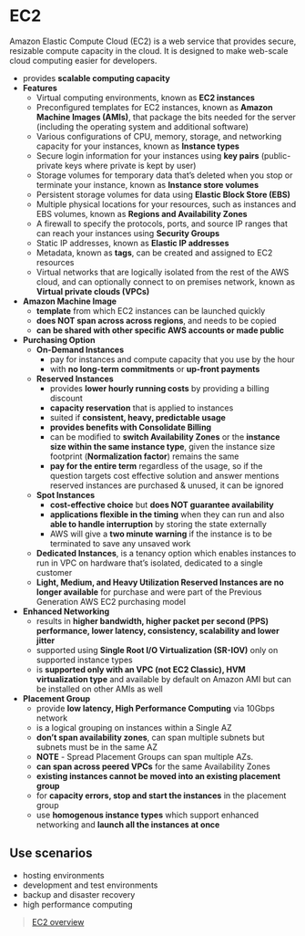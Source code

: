 # EC2

Amazon Elastic Compute Cloud (EC2) is a web service that provides secure, resizable compute capacity in the cloud. It is designed to make web-scale cloud computing easier for developers.

- provides **scalable computing capacity**
- **Features**
  - Virtual computing environments, known as **EC2 instances**
  - Preconfigured templates for EC2 instances, known as **Amazon Machine Images (AMIs)**, that package the bits needed for the server (including the operating system and additional software)
  - Various configurations of CPU, memory, storage, and networking capacity for your instances, known as **Instance types**
  - Secure login information for your instances using **key pairs** (public-private keys where private is kept by user)
  - Storage volumes for temporary data that’s deleted when you stop or terminate your instance, known as **Instance store volumes**
  - Persistent storage volumes for data using **Elastic Block Store (EBS)**
  - Multiple physical locations for your resources, such as instances and EBS volumes, known as **Regions and Availability Zones**
  - A firewall to specify the protocols, ports, and source IP ranges that can reach your instances using **Security Groups**
  - Static IP addresses, known as **Elastic IP addresses**
  - Metadata, known as **tags**, can be created and assigned to EC2 resources
  - Virtual networks that are logically isolated from the rest of the AWS cloud, and can optionally connect to on premises network, known as **Virtual private clouds (VPCs)**
- **Amazon Machine Image**
  - **template** from which EC2 instances can be launched quickly
  - **does NOT span across across regions**, and needs to be copied
  - **can be shared with other specific AWS accounts or made public**
- **Purchasing Option**
  - **On-Demand Instances**
    - pay for instances and compute capacity that you use by the hour
    - with **no long-term commitments** or **up-front payments**
  - **Reserved Instances**
    - provides **lower hourly running costs** by providing a billing discount
    - **capacity reservation** that is applied to instances
    - suited if **consistent, heavy, predictable usage**
    - **provides benefits with Consolidate Billing**
    - can be modified to **switch Availability Zones** or the **instance size within the same instance type**, given the instance size footprint (**Normalization factor**) remains the same
    - **pay for the entire term** regardless of the usage, so if the question targets cost effective solution and answer mentions reserved instances are purchased & unused, it can be ignored
  - **Spot Instances**
    - **cost-effective choice** but **does NOT guarantee availability**
    - **applications flexible in the timing** when they can run and also **able to handle interruption** by storing the state externally
    - AWS will give a **two minute warning** if the instance is to be terminated to save any unsaved work
  - **Dedicated Instances**, is a tenancy option which enables instances to run in VPC on hardware that’s isolated, dedicated to a single customer
  - **Light, Medium, and Heavy Utilization Reserved Instances are no longer available** for purchase and were part of the Previous Generation AWS EC2 purchasing model
- **Enhanced Networking**
  - results in **higher bandwidth, higher packet per second (PPS) performance, lower latency, consistency, scalability and lower jitter**
  - supported using **Single Root I/O Virtualization (SR-IOV)** only on supported instance types
  - is **supported only with an VPC (not EC2 Classic), HVM virtualization type** and available by default on Amazon AMI but can be installed on other AMIs as well
- **Placement Group**
  - provide **low latency, High Performance Computing** via 10Gbps network
  - is a logical grouping on instances within a Single AZ
  - **don’t span availability zones**, can span multiple subnets but subnets must be in the same AZ
  - **NOTE** - Spread Placement Groups can span multiple AZs.
  - **can span across peered VPCs** for the same Availability Zones
  - **existing instances cannot be moved into an existing placement group**
  - for **capacity errors, stop and start the instances** in the placement group
  - use **homogenous instance types** which support enhanced networking and **launch all the instances at once**

## Use scenarios

- hosting environments
- development and test environments
- backup and disaster recovery
- high performance computing

> [EC2 overview](https://aws.amazon.com/ec2/)

